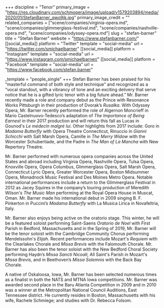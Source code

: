 +++
discipline = "Tenor"
primary_image = "https://res.cloudinary.com/schmopera/image/upload/v1579203894/media/2020/01/StefanBarner_qwo9jk.jpg"
primary_image_credit = ""
related_companies = ["scene/companies/virginia-opera.md", "scene/companies/glimmerglass-festival.md", "scene/companies/nashville-opera.md", "scene/companies/odyssey-opera.md"]
slug = "stefan-barner"
title = "Stefan Barner"
website = "https://www.stefanbarner.com/"
[[social_media]]
platform = "Twitter"
template = "social-media"
url = "https://twitter.com/smichaelbarner"
[[social_media]]
platform = "Instagram"
template = "social-media"
url = "https://www.instagram.com/smichaelbarner/"
[[social_media]]
platform = "Facebook"
template = "social-media"
url = "https://www.facebook.com/stefan.barner"

_template = "people_single"
+++
Stefan Barner has been praised for his “masterful command of both style and technique” and recognized as a “vocal standout, with a vibrancy of tone and an exciting delivery that serve notice that he is a gifted lyric tenor with a big future ahead.” Mr. Barner recently made a role and company debut as the Prince with Resonance Works Pittsburgh in their production of Dvorak’s _Rusalka_. With Odyssey Opera, Mr. Barner recently performed the role of Algernon Moncrieff in Mario Castelnuovo-Tedesco’s adaptation of _The Importance of Being Earnest_ in their 2017 production and will return this fall as Lucas in Gounod's _Le médecin malgré lui_. Other highlights from 2017 include: Goro in _Madama Butterfly_ with Opera Theatre Connecticut, Rinuccio in _Gianni Schicchi_ with Salt Marsh Opera, Camille in _The Merry Widow_ with the Worcester Schubertiade, and the Padre in _The Man of La Mancha_ with New Repertory Theatre.

Mr. Barner performed with numerous opera companies across the United States and abroad including Virginia Opera, Nashville Opera, Tulsa Opera, Knoxville Opera, Opera Columbus, Glimmerglass Opera, Salt Marsh Opera, Connecticut Lyric Opera, Greater Worcester Opera, Boston Midsummer Opera, Monadnock Music Festival and Des Moines Metro Opera. Notable international performances include a return to the Glimmerglass Festival in 2012 as Jacey Squires in the company’s touring production of Meredith Wilson's _The Music Man_ performing at the Royal Opera House in Muscat, Oman. Mr. Barner made his international debut in 2009 singing B. F. Pinkerton in Puccini’s _Madama Butterfly_ with La Musica Lirica in Novafeltria, Italy.

Mr. Barner also enjoys being active on the oratorio stage. This winter, he will be a featured soloist performing Saint-Saens _Oratorio de Noel_ with First Parish in Bedford, Massachusetts and in the Spring of 2019, Mr. Barner will be the tenor soloist with the Cambridge Community Chorus performing Mendelssohn's _Elijah._ Recent performances include Mozart's _Requiem_ with the Clearlakes Chorale and _Missa Brevis_ with the Falomouth Chorale. Mr. Barner has also been the tenor soloist with the New Bedford Choral Society performing Haydn’s _Missa Sancti Nicoali_; All Saint's Parish in Mozart's _Missa Brevis,_ and in Beethoven’s _Missa Solemnis_ with the Back Bay Chorale.

A native of Oskaloosa, Iowa, Mr. Barner has been selected numerous times as a finalist in both the NATS and MTNA Iowa competitions. Mr. Barner was awarded second place in the Baru Atlanta Competition in 2009 and in 2010 was a winner at the Metropolitan National Council Auditions, East Tennessee district. He currently resides in Boston, Massachusetts with his wife, Rachele Schmiege; and studies with Dr. Rebecca Folsom.